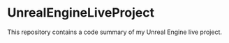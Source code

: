 # UnrealEngineLiveProject
This repository contains a code summary of my Unreal Engine live project.
